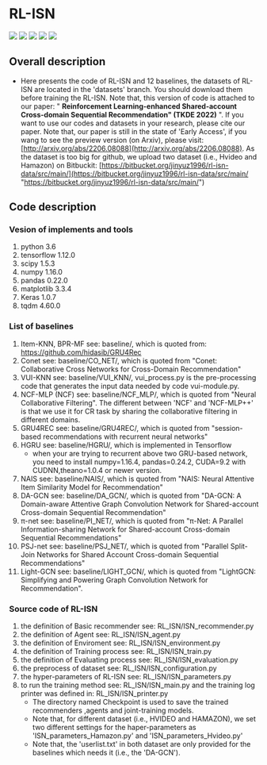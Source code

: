 # **RL-ISN** 

<p align="left">
  <img src='https://img.shields.io/badge/python-3.6+-blue'>
  <img src='https://img.shields.io/badge/Tensorflow-1.12+-blue'>
  <img src='https://img.shields.io/badge/NumPy-1.16-brightgreen'>
  <img src='https://img.shields.io/badge/pandas-0.22.0-brightgreen'>
  <img src='https://img.shields.io/badge/scipy-1.5.3-brightgreen'>
</p> 

## **Overall description** 
- Here presents the code of RL-ISN and 12 baselines, the datasets of RL-ISN are located in the 'datasets' branch. You should download them before training the RL-ISN. Note that, this version of code is attached to our paper: " **Reinforcement Learning-enhanced Shared-account Cross-domain Sequential Recommendation" (TKDE 2022)** ". If you want to use our codes and datasets in your research, please cite our paper. Note that, our paper is still in the state of 'Early Access', if you wang to see the preview version (on Arxiv), please visit: [http://arxiv.org/abs/2206.08088](http://arxiv.org/abs/2206.08088). As the dataset is too big for github, we upload two dataset (i.e., Hvideo and Hamazon) on Bitbuckit: [https://bitbucket.org/jinyuz1996/rl-isn-data/src/main/](https://bitbucket.org/jinyuz1996/rl-isn-data/src/main/ "https://bitbucket.org/jinyuz1996/rl-isn-data/src/main/")
## **Code description** 
### **Vesion of implements and tools**
1. python 3.6
2. tensorflow 1.12.0
3. scipy 1.5.3
4. numpy 1.16.0
5. pandas 0.22.0
6. matplotlib 3.3.4
7. Keras 1.0.7
8. tqdm 4.60.0
### **List of baselines**
1. Item-KNN, BPR-MF see: baseline/, which is quoted from: https://github.com/hidasib/GRU4Rec
2. Conet see: baseline/CO_NET/, which is quoted from "Conet: Collaborative Cross Networks for Cross-Domain Recommendation"
3. VUI-KNN see: baseline/VUI_KNN/, vui_process.py is the pre-processing code that generates the input data needed by code vui-module.py. 
4. NCF-MLP (NCF) see: baseline/NCF_MLP/, which is quoted from "Neural Collaborative Filtering". The different between 'NCF' and 'NCF-MLP++' is that we use it for CR task by sharing the collaborative filtering in different domains.
5. GRU4REC see: baseline/GRU4REC/, which is quoted from "session-based recommendations with recurrent neural networks"
6. HGRU see: baseline/HGRU/, which is implemented in Tensorflow
    * when your are trying to recurrent above two GRU-based network, you need to install numpy=1.16.4, pandas=0.24.2, CUDA=9.2 with CUDNN,theano=1.0.4 or newer version.
7. NAIS see: baseline/NAIS/, which is quoted from "NAIS: Neural Attentive Item Similarity Model for Recommendation"
8. DA-GCN see: baseline/DA_GCN/, which is quoted from "DA-GCN: A Domain-aware Attentive Graph Convolution Network for Shared-account Cross-domain Sequential Recommendation"
9. π-net see: baseline/PI_NET/, which is quoted from "π-Net: A Parallel Information-sharing Network for Shared-account Cross-domain Sequential Recommendations"
10. PSJ-net see: baseline/PSJ_NET/, which is quoted from "Parallel Split-Join Networks for Shared Account Cross-domain Sequential Recommendations"
11. Light-GCN see: baseline/LIGHT_GCN/, which is quoted from "LightGCN: Simplifying and Powering Graph Convolution Network for Recommendation".
### **Source code of RL-ISN**
1. the definition of Basic recommender see: RL_ISN/ISN_recommender.py
2. the definition of Agent see: RL_ISN/ISN_agent.py
3. the definition of Enviroment see: RL_ISN/ISN_environment.py
4. the definition of Training process see: RL_ISN/ISN_train.py
5. the definition of Evaluating process see: RL_ISN/ISN_evaluation.py
6. the preprocess of dataset see: RL_ISN/ISN_configuration.py
7. the hyper-parameters of RL-ISN see: RL_ISN/ISN_parameters.py
8. to run the training method see: RL_ISN/ISN_main.py and the training log printer was defined in: RL_ISN/ISN_printer.py
    * The directory named Checkpoint is used to save the trained recommenders ,agents and joint-training models.
    * Note that, for different dataset (i.e., HVIDEO and HAMAZON), we set two different settings for the haper-parameters as 'ISN_parameters_Hamazon.py' and 'ISN_parameters_Hvideo.py'
    * Note that, the 'userlist.txt' in both dataset are only provided for the baselines which needs it (i.e., the 'DA-GCN').
